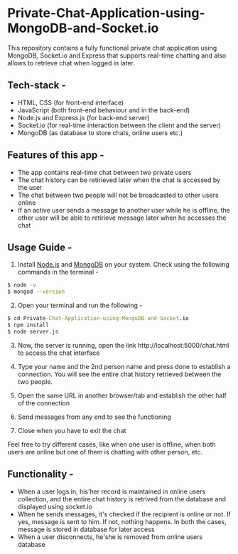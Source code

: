 # Private-Chat-Application-using-MongoDB-and-Socket.io
This repository contains a fully functional private chat application using MongoDB, Socket.io and Express that supports real-time chatting and also allows to retrieve chat when logged in later.

## Tech-stack -
- HTML, CSS (for front-end interface)
- JavaScript (both front-end behaviour and in the back-end)
- Node.js and Express.js (for back-end server)
- Socket.io (for real-time interaction between the client and the server)
- MongoDB (as database to store chats, online users etc.)

## Features of this app -

- The app contains real-time chat between two private users
- The chat history can be retirieved later when the chat is accessed by the user
- The chat between two people will not be broadcasted to other users online
- If an active user sends a message to another user while he is offline, the other user will be able to retirieve message later when he accesses the chat

## Usage Guide -

1. Install [Node.js](https://nodejs.org/) and [MongoDB](https://www.mongodb.com/) on your system. Check using the following commands in the terminal -

```cmd
$ node -v
$ mongod --version
```

2. Open your terminal and run the following -

```cmd
$ cd Private-Chat-Application-using-MongoDB-and-Socket.io
$ npm install
$ node server.js
```

3. Now, the server is running, open the link http://localhost:5000/chat.html to access the chat interface

4. Type your name and the 2nd person name and press done to establish a connection. You will see the entire chat history retrieved between the two people.

5. Open the same URL in another browser/tab and establish the other half of the connection

6. Send messages from any end to see the functioning

7. Close when you have to exit the chat 

Feel free to try different cases, like when one user is offline, when both users are online but one of them is chatting with other person, etc.

## Functionality -
- When a user logs in, his'her record is maintained in online users collection, and the entire chat history is retrived from the database and displayed using socket.io
- When he sends messages, it's checked if the recipient is online or not. If yes, message is sent to him. If not, nothing happens. In both the cases, message is stored in database for later access
- When a user disconnects, he'she is  removed from online users database


